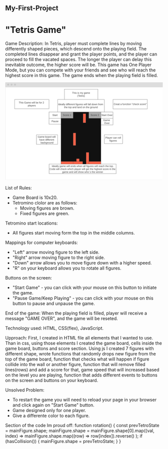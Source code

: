## My-First-Project
# "Tetris Game"

Game Description:
In Tetris, player must complete lines by moving differently shaped pieces, which descend onto the playing field. The completed lines disappear and grant the player points, and the player can proceed to fill the vacated spaces. The longer the player can delay this inevitable outcome, the higher score will be. This game has One Player Mode, but you can compete with your friends and see who will reach the highest score in this game. The game ends when the playing field is filled.


![alt text](https://github.com/joejons55/First-Project/blob/master/Tetris-Project.png)


List of Rules:
* Game Board is 10x20.
* Tetromino clolor are as follows:
  - Moving figures are brown.
  - Fixed figures are green.
  
Tetromino start locations:
* All figures start moving form the top in the middle columns.

Mappings for computer keyboards:
* "Left" arrow moving figure to the left side.
* "Right" arrow moving figure to the right side.
* "Down" arrow allows you to move figure down with a higher speed.
* "R" on your keyboard allows you to rotate all figures.

Buttons on the screen:
* "Start Game" - you can click with your mouse on this button to initiate the game.
* "Pause Game/Keep Playing" - you can click with your mouse on this button to pause and unpause the game.

End of the game:
When the playing field is filled, player will receive a message "GAME OVER", and the game will be reseted. 

Technology used:
HTML, CSS(flex), JavaScript. 

Upproach:
First, I created in HTML file all elements that I wanted to use. Than in css, using those elements I created the game board, cells inside the game board, buttons and score section. Using js I created 7 figures with different shape, wrote functions that randomly drops new figure from the top of the game board, function that checks what will happen if figure collide into the wall or another figure, function that will remove filled lines(rows) and add a score for that, game speed that will increased based on the level you are playing, function that adds different events to buttons on the screen and buttons on your keyboard.

Unsolved Problem:
* To restart the game you will need to reload your page in your browser and click again on "Start Game" button.
* Game designed only for one player. 
* Give a differente color to each figure. 

Section of the code Im proud off:
function rotation() {
    const prevTetroState = mainFigure.shape;
    mainFigure.shape = mainFigure.shape[0].map((val, index) =>
      mainFigure.shape.map((row) => row[index]).reverse()
    );
    if (hasCollision()) {
      mainFigure.shape = prevTetroState;
    }
  }
